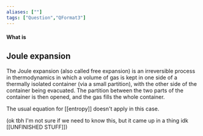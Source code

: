 ```yaml
---
aliases: [""]
tags: ["Question","QFormat3"]
---
```


#### What is
## Joule expansion
The Joule expansion (also called free expansion) is an irreversible process in thermodynamics in which a volume of gas is kept in one side of a thermally isolated container (via a small partition), with the other side of the container being evacuated. The partition between the two parts of the container is then opened, and the gas fills the whole container.

The usual equation for [[entropy]] doesn't apply in this case.

(ok tbh I'm not sure if we need to know this, but it came up in a thing idk [[UNFINISHED STUFF]])